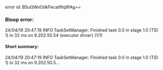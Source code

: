 error id: B5uQWnOdkFecaItfIq9fAg==
### Bloop error:

24/04/19 20:47:19 INFO TaskSetManager: Finished task 0.0 in stage 1.0 (TID 1) in 32 ms on 9.202.50.54 (executor driver) (1/1)
#### Short summary: 

24/04/19 20:47:19 INFO TaskSetManager: Finished task 0.0 in stage 1.0 (TID 1) in 32 ms on 9.202.50.5...